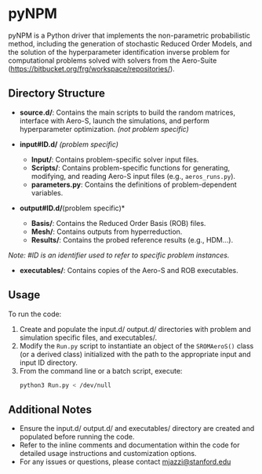 	
# pyNPM

pyNPM is a Python driver that implements the non-parametric probabilistic method, including the generation of stochastic Reduced Order Models, and the solution of the hyperparameter identification inverse problem for computational problems solved with solvers from the Aero-Suite (https://bitbucket.org/frg/workspace/repositories/).

## Directory Structure

- **source.d/**: Contains the main scripts to build the random matrices, interface with Aero-S, launch the simulations, and perform hyperparameter optimization. *(not problem specific)*

- **input#ID.d/** *(problem specific)*
  - **Input/**: Contains problem-specific solver input files.
  - **Scripts/**: Contains problem-specific functions for generating, modifying, and reading Aero-S input files (e.g., `aeros_runs.py`).
  - **parameters.py**: Contains the definitions of problem-dependent variables.

- **output#ID.d/**(problem specific)*
  - **Basis/**: Contains the Reduced Order Basis (ROB) files.
  - **Mesh/**: Contains outputs from hyperreduction.
  - **Results/**: Contains the probed reference results (e.g., HDM...).

*Note: #ID is an identifier used to refer to specific problem instances.*

- **executables/**: Contains copies of the Aero-S and ROB executables.

## Usage

To run the code:
1. Create and populate the input.d/ output.d/ directories with problem and simulation specific files, and executables/.
2. Modify the `Run.py` script to instantiate an object of the `SROMAeroS()` class (or a derived class) initialized with the path to the appropriate input and input ID directory.
3. From the command line or a batch script, execute:
    ```bash
    python3 Run.py < /dev/null
    ```

## Additional Notes
- Ensure the input.d/ output.d/ and executables/ directory are created and populated before running the code.
- Refer to the inline comments and documentation within the code for detailed usage instructions and customization options.
- For any issues or questions, please contact mjazzi@stanford.edu
